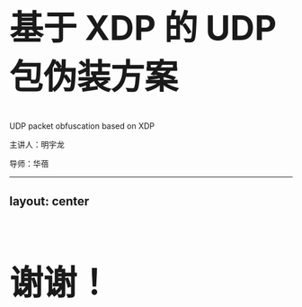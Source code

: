 # 基于 XDP 的 UDP 包伪装方案

UDP packet obfuscation based on XDP

主讲人：明宇龙

导师：华蓓

---
layout: center
---

# 谢谢！

<style>
h1 {
  font-size: 3.75rem !important;
}
</style>
